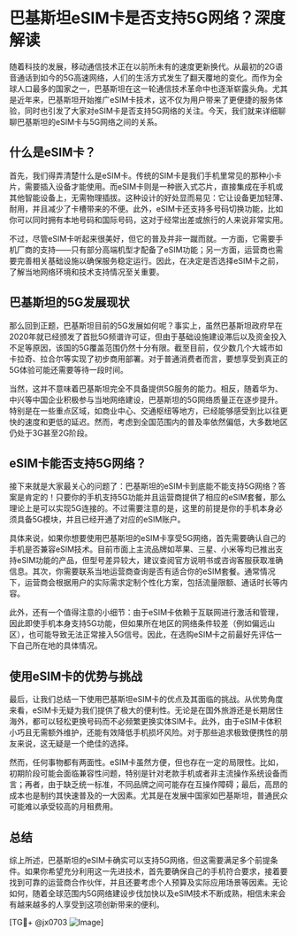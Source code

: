 # 巴基斯坦eSIM卡是否支持5G网络？深度解读

随着科技的发展，移动通信技术正在以前所未有的速度更新换代。从最初的2G语音通话到如今的5G高速网络，人们的生活方式发生了翻天覆地的变化。而作为全球人口最多的国家之一，巴基斯坦在这一轮通信技术革命中也逐渐崭露头角。尤其是近年来，巴基斯坦开始推广eSIM卡技术，这不仅为用户带来了更便捷的服务体验，同时也引发了大家对eSIM卡是否支持5G网络的关注。今天，我们就来详细聊聊巴基斯坦的eSIM卡与5G网络之间的关系。

## 什么是eSIM卡？

首先，我们得弄清楚什么是eSIM卡。传统的SIM卡是我们手机里常见的那种小卡片，需要插入设备才能使用。而eSIM卡则是一种嵌入式芯片，直接集成在手机或其他智能设备上，无需物理插拔。这种设计的好处显而易见：它让设备更加轻薄、耐用，并且减少了卡槽带来的不便。此外，eSIM卡还支持多号码切换功能，比如你可以同时拥有本地号码和国际号码，这对于经常出差或旅行的人来说非常实用。

不过，尽管eSIM卡听起来很美好，但它的普及并非一蹴而就。一方面，它需要手机厂商的支持——只有部分高端机型才配备了eSIM功能；另一方面，运营商也需要完善相关基础设施以确保服务稳定运行。因此，在决定是否选择eSIM卡之前，了解当地网络环境和技术支持情况至关重要。

## 巴基斯坦的5G发展现状

那么回到正题，巴基斯坦目前的5G发展如何呢？事实上，虽然巴基斯坦政府早在2020年就已经颁发了首批5G频谱许可证，但由于基础设施建设滞后以及资金投入不足等原因，该国的5G覆盖范围仍然十分有限。截至目前，仅少数几个大城市如卡拉奇、拉合尔等实现了初步商用部署。对于普通消费者而言，要想享受到真正的5G体验可能还需要等待一段时间。

当然，这并不意味着巴基斯坦完全不具备提供5G服务的能力。相反，随着华为、中兴等中国企业积极参与当地网络建设，巴基斯坦的5G网络质量正在逐步提升。特别是在一些重点区域，如商业中心、交通枢纽等地方，已经能够感受到比以往更快的速度和更低的延迟。然而，考虑到全国范围内的普及率依然偏低，大多数地区仍处于3G甚至2G阶段。

## eSIM卡能否支持5G网络？

接下来就是大家最关心的问题了：巴基斯坦的eSIM卡到底能不能支持5G网络？答案是肯定的！只要你的手机支持5G功能并且运营商提供了相应的eSIM套餐，那么理论上是可以实现5G连接的。不过需要注意的是，这里的前提是你的手机本身必须具备5G模块，并且已经开通了对应的eSIM账户。

具体来说，如果你想要使用巴基斯坦的eSIM卡享受5G网络，首先需要确认自己的手机是否兼容eSIM技术。目前市面上主流品牌如苹果、三星、小米等均已推出支持eSIM功能的产品，但型号差异较大，建议查阅官方说明书或咨询客服获取准确信息。其次，你需要联系当地运营商查询是否有适合你的eSIM套餐。通常情况下，运营商会根据用户的实际需求定制个性化方案，包括流量限额、通话时长等内容。

此外，还有一个值得注意的小细节：由于eSIM卡依赖于互联网进行激活和管理，因此即使手机本身支持5G功能，但如果所在地区的网络条件较差（例如偏远山区），也可能导致无法正常接入5G信号。因此，在选购eSIM卡之前最好先评估一下自己所在地的具体情况。

## 使用eSIM卡的优势与挑战

最后，让我们总结一下使用巴基斯坦eSIM卡的优点及其面临的挑战。从优势角度来看，eSIM卡无疑为我们提供了极大的便利性。无论是在国外旅游还是长期居住海外，都可以轻松更换号码而不必频繁更换实体SIM卡。此外，由于eSIM卡体积小巧且无需额外维护，还能有效降低手机损坏风险。对于那些追求极致便携性的朋友来说，这无疑是一个绝佳的选择。

然而，任何事物都有两面性。eSIM卡虽然方便，但也存在一定的局限性。比如，初期阶段可能会面临兼容性问题，特别是针对老款手机或者非主流操作系统设备而言；再者，由于缺乏统一标准，不同品牌之间可能存在互操作障碍；最后，高昂的成本也是制约其快速普及的一大因素。尤其是在发展中国家如巴基斯坦，普通民众可能难以承受较高的月租费用。

## 总结

综上所述，巴基斯坦的eSIM卡确实可以支持5G网络，但这需要满足多个前提条件。如果你希望充分利用这一先进技术，首先要确保自己的手机符合要求，接着要找到可靠的运营商合作伙伴，并且还要考虑个人预算及实际应用场景等因素。无论如何，随着全球范围内5G网络建设步伐加快以及eSIM技术不断成熟，相信未来会有越来越多的人享受到这项创新带来的便利。

[TG💪+ @jx0703 ![Image](https://github.com/user-attachments/assets/dbca1d08-cadb-493c-b0ec-ad6f7a83f270)]
